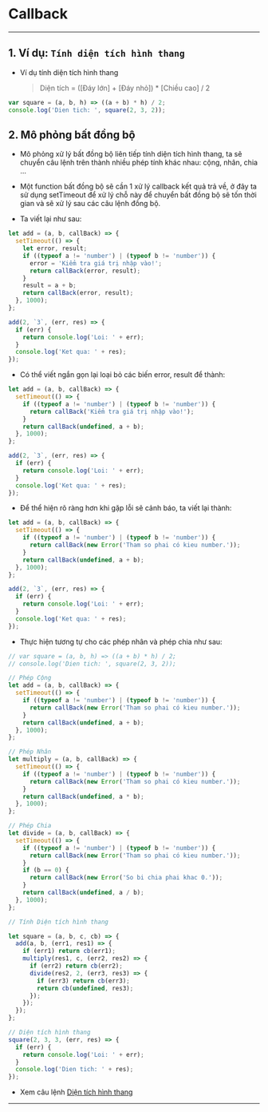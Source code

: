 # Callback

---

## 1. Ví dụ: `Tính diện tích hình thang`

- Ví dụ tính diện tích hình thang
  > Diện tích = ([Đáy lớn] + [Đáy nhỏ]) \* [Chiều cao] / 2

```js
var square = (a, b, h) => ((a + b) * h) / 2;
console.log('Dien tich: ', square(2, 3, 2));
```

## 2. Mô phỏng bất đồng bộ

- Mô phỏng xử lý bất đồng bộ liên tiếp tính diện tích hình thang, ta sẽ chuyển câu lệnh trên thành nhiều phép tính khác nhau: cộng, nhân, chia ...
- Một function bất đồng bộ sẽ cần 1 xử lý callback kết quả trả về, ở đây ta sử dụng setTimeout để xử lý chỗ này để chuyển bất đồng bộ sẽ tốn thời gian và sẽ xử lý sau các câu lệnh đồng bộ.

- Ta viết lại như sau:

```js
let add = (a, b, callBack) => {
  setTimeout(() => {
    let error, result;
    if ((typeof a != 'number') | (typeof b != 'number')) {
      error = 'Kiểm tra giá trị nhập vào!';
      return callBack(error, result);
    }
    result = a + b;
    return callBack(error, result);
  }, 1000);
};

add(2, `3`, (err, res) => {
  if (err) {
    return console.log('Loi: ' + err);
  }
  console.log('Ket qua: ' + res);
});
```

- Có thể viết ngắn gọn lại loại bỏ các biến error, result để thành:

```js
let add = (a, b, callBack) => {
  setTimeout(() => {
    if ((typeof a != 'number') | (typeof b != 'number')) {
      return callBack('Kiểm tra giá trị nhập vào!');
    }
    return callBack(undefined, a + b);
  }, 1000);
};

add(2, `3`, (err, res) => {
  if (err) {
    return console.log('Loi: ' + err);
  }
  console.log('Ket qua: ' + res);
});
```

- Để thể hiện rõ ràng hơn khi gặp lỗi sẽ cảnh báo, ta viết lại thành:

```js
let add = (a, b, callBack) => {
  setTimeout(() => {
    if ((typeof a != 'number') | (typeof b != 'number')) {
      return callBack(new Error('Tham so phai có kieu number.'));
    }
    return callBack(undefined, a + b);
  }, 1000);
};

add(2, `3`, (err, res) => {
  if (err) {
    return console.log('Loi: ' + err);
  }
  console.log('Ket qua: ' + res);
});
```

- Thực hiện tương tự cho các phép nhân và phép chia như sau:

```js
// var square = (a, b, h) => ((a + b) * h) / 2;
// console.log('Dien tich: ', square(2, 3, 2));

// Phép Cộng
let add = (a, b, callBack) => {
  setTimeout(() => {
    if ((typeof a != 'number') | (typeof b != 'number')) {
      return callBack(new Error('Tham so phai có kieu number.'));
    }
    return callBack(undefined, a + b);
  }, 1000);
};

// Phép Nhân
let multiply = (a, b, callBack) => {
  setTimeout(() => {
    if ((typeof a != 'number') | (typeof b != 'number')) {
      return callBack(new Error('Tham so phai có kieu number.'));
    }
    return callBack(undefined, a * b);
  }, 1000);
};

// Phép Chia
let divide = (a, b, callBack) => {
  setTimeout(() => {
    if ((typeof a != 'number') | (typeof b != 'number')) {
      return callBack(new Error('Tham so phai có kieu number.'));
    }
    if (b == 0) {
      return callBack(new Error('So bi chia phai khac 0.'));
    }
    return callBack(undefined, a / b);
  }, 1000);
};

// Tính Diện tích hình thang

let square = (a, b, c, cb) => {
  add(a, b, (err1, res1) => {
    if (err1) return cb(err1);
    multiply(res1, c, (err2, res2) => {
      if (err2) return cb(err2);
      divide(res2, 2, (err3, res3) => {
        if (err3) return cb(err3);
        return cb(undefined, res3);
      });
    });
  });
};

// Diện tích hình thang
square(2, 3, 3, (err, res) => {
  if (err) {
    return console.log('Loi: ' + err);
  }
  console.log('Dien tich: ' + res);
});
```

- Xem câu lệnh [Diện tích hình thang](./callback.js)

---
